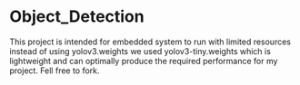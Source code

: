 # Object_Detection
This project is intended for embedded system to run with limited resources instead of using yolov3.weights we used yolov3-tiny.weights which is lightweight and can optimally produce the required performance for my project. Fell free to fork.
